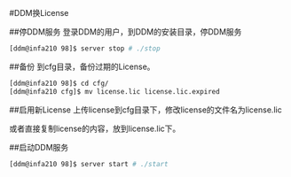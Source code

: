 #DDM换License

##停DDM服务
登录DDM的用户，到DDM的安装目录，停DDM服务
```bash
[ddm@infa210 98]$ server stop # ./stop
```

##备份
到cfg目录，备份过期的License。
```bash
[ddm@infa210 98]$ cd cfg/
[ddm@infa210 cfg]$ mv license.lic license.lic.expired
```

##启用新License
上传license到cfg目录下，修改license的文件名为license.lic

或者直接复制license的内容，放到license.lic下。

##启动DDM服务
```bash
[ddm@infa210 98]$ server start # ./start
```

